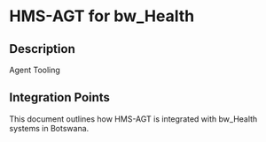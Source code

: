 # HMS-AGT for bw_Health

## Description

Agent Tooling

## Integration Points

This document outlines how HMS-AGT is integrated with bw_Health systems in Botswana.
